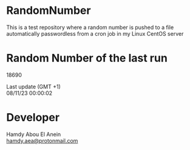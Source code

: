# RandomNumber    
This is a test repository where a random number is pushed to a file automatically passwordless from a cron job in my Linux CentOS server    
# Random Number of the last run   
18690
      
Last update (GMT +1)    
08/11/23 00:00:02
# Developer    
Hamdy Abou El Anein   
hamdy.aea@protonmail.com
